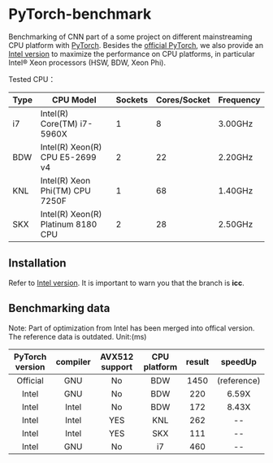 # PyTorch-benchmark  
Benchmarking of CNN part of a some project on different mainstreaming CPU platform with [PyTorch](https://github.com/pytorch/pytorch). Besides the [official PyTorch](https://github.com/pytorch/pytorch), we also provide an [Intel version](https://github.com/intel/pytorch/tree/icc) to maximize the performance on CPU platforms, in particular Intel® Xeon processors (HSW, BDW, Xeon Phi).  

Tested CPU：  

|Type|CPU Model|Sockets|Cores/Socket|Frequency|
|---|---|---|---|---|
|i7 |Intel(R) Core(TM) i7-5960X|1|8|3.00GHz|
|BDW|Intel(R) Xeon(R) CPU E5-2699 v4   |2|22|2.20GHz|
|KNL|Intel(R) Xeon Phi(TM) CPU 7250F   |1|68|1.40GHz|
|SKX|Intel(R) Xeon(R) Platinum 8180 CPU|2|28|2.50GHz|

## Installation  
Refer to [Intel version](https://github.com/intel/pytorch/tree/icc). It is important to warn you that the branch is __icc__.

## Benchmarking data  
Note: Part of optimization from Intel has been merged into offical version. The reference data is outdated.
Unit:(ms)

|PyTorch version|compiler |AVX512 support| CPU platform | result | speedUp |
|:----------:|:----------:|:----------:|:----------:|:----------:|:----------:|
|Official| GNU |  No | BDW | 1450| (reference)|
|Intel| GNU |  No | BDW | 220| 6.59X |
|Intel| Intel |  No | BDW | 172| 8.43X |
|Intel| Intel |  YES | KNL | 262| --|
|Intel| Intel |  YES | SKX | 111| --|
|Intel| GNU| No |i7|460|--|

